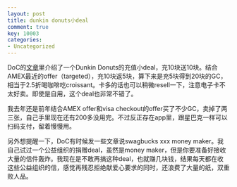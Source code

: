```yaml
---
layout: post
title: dunkin donuts小deal
comment: true
key: 10003
categories:
- Uncategorized
---
```


DoC的[文章][1]里介绍了一个Dunkin Donuts的充值小deal，充10块送10块。结合AMEX最近的offer（targeted），充10块返5块，算下来是充5块得到20块的GC，相当于2.5折喝咖啡吃croissant。卡多的话也可以稍微resell一下，注意电子卡不太好卖。即使是自用，这个deal也非常不错了。

我去年还是前年结合AMEX offer和visa checkout的offer买了不少GC，卖掉了两三张，自己手里现在还有200多没用完。不过反正存在app里，跟星巴克一样可以扫码支付，留着慢慢用。

另外想提醒一下，DoC有时候发一些文章说swagbucks xxx money maker。我自己试过一个公益组织的捐赠deal，虽然是money maker，但是你要准备好接收大量的信件轰炸。我现在是不敢再搞这种deal，也就赚几块钱，结果每天都在收这些公益组织的信，感觉再残忍拒绝献爱心要求的同时，还浪费了大量的纸，双重败人品。



[1]: https://www.doctorofcredit.com/dunkin-donuts-get-10-bonus-10-reload/

